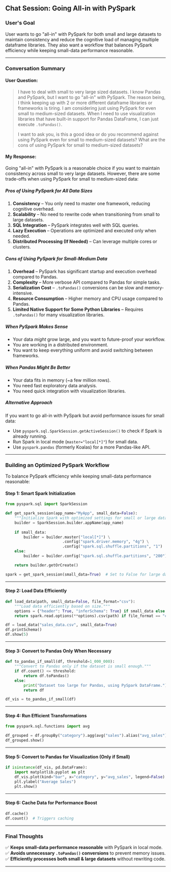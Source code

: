 ## Chat Session: Going All-in with PySpark

### **User's Goal**
User wants to go "all-in" with PySpark for both small and large datasets to maintain consistency and reduce the cognitive load of managing multiple dataframe libraries. They also want a workflow that balances PySpark efficiency while keeping small-data performance reasonable.

---

### **Conversation Summary**

#### **User Question:**
> I have to deal with small to very large sized datasets. I know Pandas and PySpark, but I want to go "all-in" with PySpark. The reason being, I think keeping up with 2 or more different dataframe libraries or frameworks is tiring. I am considering just using PySpark for even small to medium-sized datasets. When I need to use visualization libraries that have built-in support for Pandas DataFrame, I can just execute `.toPandas()`.  
>
> I want to ask you, is this a good idea or do you recommend against using PySpark even for small to medium-sized datasets? What are the cons of using PySpark for small to medium-sized datasets?

#### **My Response:**

Going "all-in" with PySpark is a reasonable choice if you want to maintain consistency across small to very large datasets. However, there are some trade-offs when using PySpark for small to medium-sized data:

##### **Pros of Using PySpark for All Data Sizes**
1. **Consistency** – You only need to master one framework, reducing cognitive overhead.
2. **Scalability** – No need to rewrite code when transitioning from small to large datasets.
3. **SQL Integration** – PySpark integrates well with SQL queries.
4. **Lazy Execution** – Operations are optimized and executed only when needed.
5. **Distributed Processing (If Needed)** – Can leverage multiple cores or clusters.

##### **Cons of Using PySpark for Small-Medium Data**
1. **Overhead** – PySpark has significant startup and execution overhead compared to Pandas.
2. **Complexity** – More verbose API compared to Pandas for simple tasks.
3. **Serialization Cost** – `.toPandas()` conversions can be slow and memory-intensive.
4. **Resource Consumption** – Higher memory and CPU usage compared to Pandas.
5. **Limited Native Support for Some Python Libraries** – Requires `.toPandas()` for many visualization libraries.

##### **When PySpark Makes Sense**
- Your data *might* grow large, and you want to future-proof your workflow.
- You are working in a distributed environment.
- You want to keep everything uniform and avoid switching between frameworks.

##### **When Pandas Might Be Better**
- Your data fits in memory (~a few million rows).
- You need fast exploratory data analysis.
- You need quick integration with visualization libraries.

##### **Alternative Approach**
If you want to go all-in with PySpark but avoid performance issues for small data:
- Use `pyspark.sql.SparkSession.getActiveSession()` to check if Spark is already running.
- Run Spark in local mode (`master="local[*]"`) for small data.
- Use `pyspark.pandas` (formerly Koalas) for a more Pandas-like API.

---

### **Building an Optimized PySpark Workflow**

To balance PySpark efficiency while keeping small-data performance reasonable:

#### **Step 1: Smart Spark Initialization**
```python
from pyspark.sql import SparkSession

def get_spark_session(app_name="MyApp", small_data=False):
    """Initialize Spark with optimized settings for small or large data."""
    builder = SparkSession.builder.appName(app_name)
    
    if small_data:
        builder = builder.master("local[*]") \
                         .config("spark.driver.memory", "4g") \
                         .config("spark.sql.shuffle.partitions", "1")
    else:
        builder = builder.config("spark.sql.shuffle.partitions", "200")

    return builder.getOrCreate()

spark = get_spark_session(small_data=True)  # Set to False for large data
```

---

#### **Step 2: Load Data Efficiently**
```python
def load_data(path, small_data=False, file_format="csv"):
    """Load data efficiently based on size."""
    options = {"header": True, "inferSchema": True} if small_data else {"header": True}
    return spark.read.options(**options).csv(path) if file_format == "csv" else spark.read.parquet(path)

df = load_data("sales_data.csv", small_data=True)
df.printSchema()
df.show(5)
```

---

#### **Step 3: Convert to Pandas Only When Necessary**
```python
def to_pandas_if_small(df, threshold=1_000_000):
    """Convert to Pandas only if the dataset is small enough."""
    if df.count() <= threshold:
        return df.toPandas()
    else:
        print("Dataset too large for Pandas, using PySpark DataFrame.")
        return df

df_vis = to_pandas_if_small(df)
```

---

#### **Step 4: Run Efficient Transformations**
```python
from pyspark.sql.functions import avg

df_grouped = df.groupBy("category").agg(avg("sales").alias("avg_sales"))
df_grouped.show()
```

---

#### **Step 5: Convert to Pandas for Visualization (Only if Small)**
```python
if isinstance(df_vis, pd.DataFrame):
    import matplotlib.pyplot as plt
    df_vis.plot(kind="bar", x="category", y="avg_sales", legend=False)
    plt.ylabel("Average Sales")
    plt.show()
```

---

#### **Step 6: Cache Data for Performance Boost**
```python
df.cache()
df.count()  # Triggers caching
```

---

### **Final Thoughts**
✅ **Keeps small-data performance reasonable** with PySpark in local mode.  
✅ **Avoids unnecessary `.toPandas()` conversions** to prevent memory issues.  
✅ **Efficiently processes both small & large datasets** without rewriting code.  

---